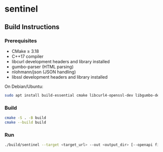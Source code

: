# sentinel

## Build Instructions

### Prerequisites
- CMake ≥ 3.18  
- C++17 compiler
- libcurl development headers and library installed  
- gumbo-parser (HTML parsing)
- nlohmann/json (JSON handling)
- libssl development headers and library installed

On Debian/Ubuntu:
```bash
sudo apt install build-essential cmake libcurl4-openssl-dev libgumbo-dev nlohmann-json3-dev libssl-dev
```

### Build
```bash
cmake -S . -B build
cmake --build build
```

### Run
```bash
./build/sentinel --target <target_url> --out <output_dir> [--openapi file.json]
```
